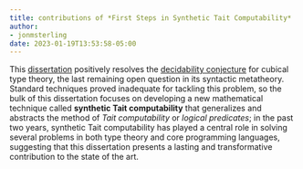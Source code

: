 ```yaml
---
title: contributions of *First Steps in Synthetic Tait Computability*
author:
- jonmsterling
date: 2023-01-19T13:53:58-05:00
---
```


This [dissertation](sterling-2021-thesis) positively resolves the [decidability conjecture](jms-000T) for cubical type theory, the last remaining open question in its syntactic metatheory. Standard techniques proved inadequate for tackling this problem, so the bulk of this dissertation focuses on developing a new mathematical technique called **synthetic Tait computability** that generalizes and abstracts the method of *Tait computability* or *logical predicates*; in the past two years, synthetic Tait computability has played a central role in solving several problems in both type theory and core programming languages, suggesting that this dissertation presents a lasting and transformative contribution to the state of the art.
